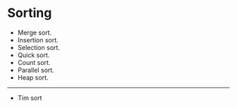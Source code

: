 # Sorting

- Merge sort.
- Insertion sort.
- Selection sort.
- Quick sort.
- Count sort.
- Parallel sort.
- Heap sort.


---- 

- Tim sort
